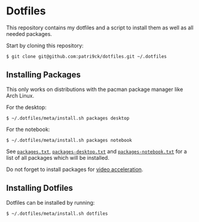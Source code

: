 # Dotfiles
This repository contains my dotfiles and a script to install them as well as all needed packages.

Start by cloning this repository:
```
$ git clone git@github.com:patri9ck/dotfiles.git ~/.dotfiles
```

## Installing Packages
This only works on distributions with the pacman package manager like Arch Linux.

For the desktop:
```
$ ~/.dotfiles/meta/install.sh packages desktop
```

For the notebook:
```
$ ~/.dotfiles/meta/install.sh packages notebook
```

See [`packages.txt`](meta/packages.txt), [`packages-desktop.txt`](meta/packages-desktop.txt) and [`packages-notebook.txt`](meta/packages-notebook.txt) for a list of all packages which will be installed.

Do not forget to install packages for [video acceleration](https://wiki.archlinux.org/title/Hardware_video_acceleration#Installation).

## Installing Dotfiles
Dotfiles can be installed by running:
```
$ ~/.dotfiles/meta/install.sh dotfiles
```
